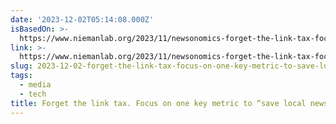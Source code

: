 ```yaml
---
date: '2023-12-02T05:14:08.000Z'
isBasedOn: >-
  https://www.niemanlab.org/2023/11/newsonomics-forget-the-link-tax-focus-on-one-key-metric-to-save-local-news/
link: >-
  https://www.niemanlab.org/2023/11/newsonomics-forget-the-link-tax-focus-on-one-key-metric-to-save-local-news/
slug: 2023-12-02-forget-the-link-tax-focus-on-one-key-metric-to-save-local-news
tags:
  - media
  - tech
title: Forget the link tax. Focus on one key metric to “save local news”
---
```


